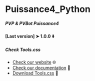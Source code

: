 # Puissance4_Python

##### PVP &amp; PVBot Puissance4

#### [Last version] ➤ 1.0.0 ⬇️

##### Check Tools.css
+ [Check our website](https://shonned.github.io/tools-css/) 🌐
+ [Check our documentation](https://shonned.github.io/tools-css/doc.html) 📖
+ [Download Tools.css](https://shonned.github.io/tools-css/) 🦄


